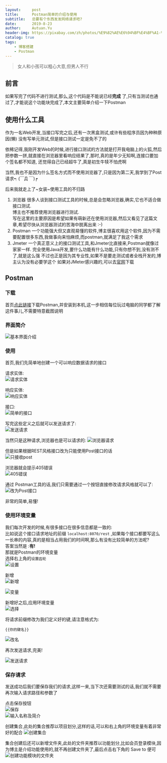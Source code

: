 ```yaml
---
layout:     post
title:      Postman简单的介绍与使用
subtitle:   总要有个东西发发网络请求吧?
date:       2019-8-23
author:     Autuan.Yu
header-img: https://pixabay.com/zh/photos/%E9%82%AE%E6%94%BF%E4%BF%A1-%E7%95%99%E8%A8%80%E4%BF%A1%E7%AE%B1-%E4%BF%A1%E7%9B%92-%E4%BF%A1%E4%BB%B6-2828146/
catalog: true
tags:
    - 博客搭建
    - Postman
---
```


> 女人和小孩可以粗心大意,但男人不行

## 前言
如果写完了代码不进行测试,那么,这个代码是不能说已经**完成** 了,只有当测试也通过了,才能说这个功能块完成了,本文主要简单介绍一下Postman

## 使用什么工具
作为一名Web开发,当接口写完之后,还有一次黑盒测试,或许有些程序员因为种种原因(懒) 没有写单元测试,但是接口测试一定是免不了的

依稀记得,我刚开发Web的时候,进行接口测试的方法就是打开我电脑上的火狐,然后把参数一拼,就直接在浏览器里看响应结果了,那时,真的是年少无知啊,连接口要加个签名都不知道, 还觉得自己已经超牛了,真是初生牛犊不怕虎啊

当然,我也不是因为什么签名方式而不使用浏览器了,只是因为第二天,我学到了Post请求┑(￣Д ￣)┍

后来我就走上了~女装~使用工具的不归路

1. 浏览器
很多人谈到接口测试工具的时候,总是会忽略浏览器,确实,它也不适合做接口测试.  
 博主也不推荐使用浏览器进行测试.  
 写在这里的主要原因是希望如果有萌新还在使用浏览器,然后又看见了这篇文章,希望尽快从浏览器测试的苦海中脱离出来  :-)
2. Postman
一个功能强大但又直观易懂的软件,博主很喜欢用这个软件,因为不需要配置很多东西,我做事向来怕麻烦,而postman,就满足了我这个需求
3. Jmeter
一个真正意义上的接口测试工具,和Jmeter比直接来,Postman就像过家家一样.
完全使用Java开发,要什么功能有什么功能,只有你想不到,没有测不了,就是这么强
不过也正是因为其专业性,如果不是要走测试或者全栈开发的,博主认为没有必要学这个
如果对JMeter感兴趣的,可以去[官网](https://jmeter.apache.org/)下载


## Postman
### 下载
首页[点此链接](https://www.getpostman.com/downloads/)下载Postman,并安装到本机,这一步相信每位玩过电脑的同学都了解这件事儿,不需要特意截图说明

### 界面简介
![基本界面介绍](https://i.loli.net/2019/08/27/cVHSonYRskp2DUz.png)  

### 使用
首页,我们先简单地创建一个可以响应数据请求的接口  

请求实体:  
![请求实体](https://i.loli.net/2019/08/27/j46cGnqa1HMRoNJ.png)  

响应实体:  
![响应实体](https://i.loli.net/2019/08/27/NTaRPKoQrdqVFZe.png)  

接口:  
![简单的接口](https://i.loli.net/2019/08/27/uVRpcZA1TSOsh7y.png)  

写完这些定义之后就可以发送请求了:  
![发送请求](https://i.loli.net/2019/08/27/ovANb7QBiL4fFsr.png)  

当然只是这种请求,浏览器也是可以请求的:
![浏览器请求](https://i.loli.net/2019/08/27/5hLmJg7QFEv6C3p.png)

但是如果根据REST风格接口改为只能使用Post接口的话  
![只接收post](https://i.loli.net/2019/08/27/vCphrIuzdjl7Yit.png)  

浏览器就会提示405错误  
![405错误](https://i.loli.net/2019/08/27/8CnaxJcDyoep4GY.png)  

通过 Postman工具的话,我们只需要通过一个按钮直接修改请求风格就可以了:  
![改为Post接口](https://i.loli.net/2019/08/27/auGLbd1v2qlmprM.png)  


非常的简单,易懂!  

### 使用环境变量
我们每次开发的时候,有很多接口在很多信息都是一致的:  
比如说这个接口请求地址的前缀
``
localhost:8070/rest
``
,如果每个接口都要写这么一长串的内容,真的是相当占用我们的时间啊,那么有没有比较简单的方法呢?  
答案当然是 :**有!**  
那就是Postman的环境变量  
选择右上角的`设置齿轮`    
![设置](https://i.loli.net/2019/08/27/3HCKPfoaQYFNTJ6.png)  

新增  
![新增](https://i.loli.net/2019/08/27/i6rz1EJyQgHm5nS.png)  

![变量](https://i.loli.net/2019/08/27/D4rRNEzK1OMA7sq.png)  

新增好之后,应用环境变量  
![选择](https://i.loli.net/2019/08/27/dwGHh1pqRPFkvUA.png)  

将请求前缀修改为我们定义好的键,请注意格式为:

``
{{你的键名}}
``  

![改名](https://i.loli.net/2019/08/27/5bSasQMKWqc2FpH.png)

再次发送请求,完美!  

![发送请求](https://i.loli.net/2019/08/27/4aPNxXftUvesAyH.png)

### 保存请求
发送成功后我们要保存我们的请求,这样一来,当下次还需要测试的话,我们就不需要再次输入请求路径和参数了  

点击保存按钮  
![保存](https://i.loli.net/2019/08/27/I1gd8YKMjoW4H9V.png)  
![输入名称及简介](https://i.loli.net/2019/08/27/Q3DNoC4qypnLjPm.png)  

创建集合,此处的集合推荐以项目划分,这样的话,可以和右上角的环境变量有着非常好的配合
![创建集合](https://i.loli.net/2019/08/27/EcPAZ5xbRwNDsvy.png)

集合创建后还可以新增文件夹,此处的文件夹推荐以功能划分,比如会员登录模块,因为博主是介绍功能使用的,就不再创建文件夹了,最后点击右下角的 Save to 便可  
![创建功能模块的文件夹](https://i.loli.net/2019/08/27/Aq7iGpu6tQSHfRm.png)
